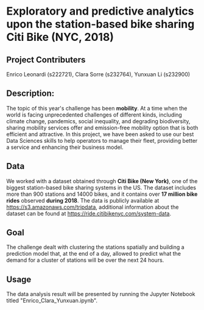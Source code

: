 # Exploratory and predictive analytics upon the station-based bike sharing Citi Bike (NYC, 2018)

## Project Contributers
Enrico Leonardi (s222721), Clara Sorre (s232764), Yunxuan Li (s232900)

## Description:
The topic of this year's challenge has been **mobility**. At a time when the world is facing unprecedented challenges of different kinds, including climate change, pandemics, social inequality, and degrading biodiversity, sharing mobility services offer and emission-free mobility option that is both efficient and attractive. In this project, we have been asked to use our best Data Sciences skills to help operators to manage their fleet, providing better a service and enhancing their business model.

## Data
We worked with a dataset obtained through **Citi Bike (New York)**, one of the biggest station-based bike sharing systems in the US. The dataset includes more than 900 stations and 14000 bikes, and it contains over **17 million bike rides** observed **during 2018**. The data is publicly available at https://s3.amazonaws.com/tripdata, additional information about the dataset can be found at https://ride.citibikenyc.com/system-data.

## Goal
The challenge dealt with clustering the stations spatially and building a prediction model that, at the end of a day, allowed to predict what the demand for a cluster of stations will be over the next 24 hours.

## Usage
The data analysis result will be presented by running the Jupyter Notebook titled "Enrico_Clara_Yunxuan.ipynb".
